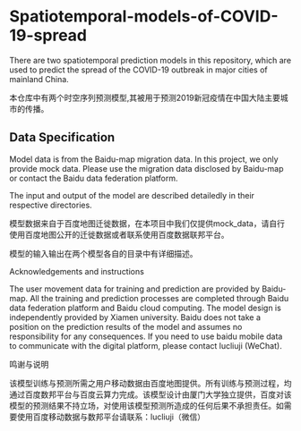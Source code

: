 # Spatiotemporal-models-of-COVID-19-spread

There are two spatiotemporal prediction models in this repository, which are used to predict the spread of the COVID-19 outbreak in major cities of mainland China.

本仓库中有两个时空序列预测模型,其被用于预测2019新冠疫情在中国大陆主要城市的传播。

## Data Specification

Model data is from the Baidu-map migration data. In this project, we only provide mock data. Please use the migration data disclosed by Baidu-map or contact the Baidu data federation platform.

The input and output of the model are described detailedly in their respective directories.

模型数据来自于百度地图迁徙数据，在本项目中我们仅提供mock_data，请自行使用百度地图公开的迁徙数据或者联系使用百度数据联邦平台。

模型的输入输出在两个模型各自的目录中有详细描述。


Acknowledgements and instructions

The user movement data for training and prediction are provided by Baidu-map. All the training and prediction processes are completed through Baidu data federation platform and Baidu cloud computing. The model design is independently provided by Xiamen university. Baidu does not take a position on the prediction results of the model and assumes no responsibility for any consequences. If you need to use baidu mobile data to communicate with the digital platform, please contact lucliuji (WeChat).

鸣谢与说明

该模型训练与预测所需之用户移动数据由百度地图提供。所有训练与预测过程，均通过百度数邦平台与百度云算力完成。该模型设计由厦门大学独立提供，百度对该模型的预测结果不持立场，对使用该模型预测所造成的任何后果不承担责任。如需要使用百度移动数据与数邦平台请联系：lucliuji（微信）

